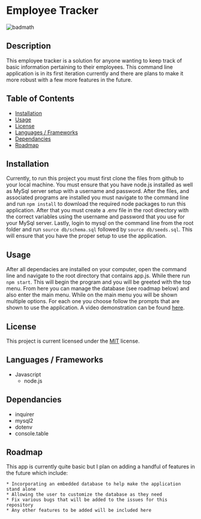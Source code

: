# Employee Tracker

![badmath](https://img.shields.io/badge/License-MIT-informational)

## Description

This employee tracker is a solution for anyone wanting to keep track of basic information pertaining to their employees. This command line application is in its first iteration currently and there are plans to make it more robust with a few more features in the future.

## Table of Contents

* [Installation](#installation)
* [Usage](#usage)
* [License](#license)
* [Languages / Frameworks](#languages)
* [Dependancies](#dependancies)
* [Roadmap](#roadmap)


## Installation

Currently, to run this project you must first clone the files from github to your local machine. You must ensure that you have node.js installed as
well as MySql server setup with a username and password. After the files, and associated programs are installed you must navigate to the command line and run ```npm install``` to download the required node packages to run this application. After that you must create a .env file in the root directory with the correct variables using the username and password that you use for your MySql server. Lastly, login to mysql on the command line from the root folder and run ```source db/schema.sql``` followed by ```source db/seeds.sql```. This will ensure that you have the proper setup to use the application.

## Usage

After all dependacies are installed on your computer, open the command line and navigate to the root directory that contains app.js. While there run ```npm start```. This will begin the program and you will be greeted with the top menu. From here you can manage the database (see roadmap below) and also enter the main menu. While on the main menu you will be shown multiple options. For each one you choose follow the prompts that are shown to use the application. A video demonstration can be found [here](https://drive.google.com/file/d/1nB7XridCWur044V42qZpnXaNr2kQmJ9w/view).

## License

This project is current licensed under the [MIT](LICENSE) license.

## Languages / Frameworks

* Javascript
    * node.js

## Dependancies

* inquirer
* mysql2
* dotenv
* console.table

## Roadmap

This app is currently quite basic but I plan on adding a handful of features in the future which include:

    * Incorporating an embedded database to help make the application stand alone
    * Allowing the user to customize the database as they need
    * Fix various bugs that will be added to the issues for this repository
    * Any other features to be added will be included here
